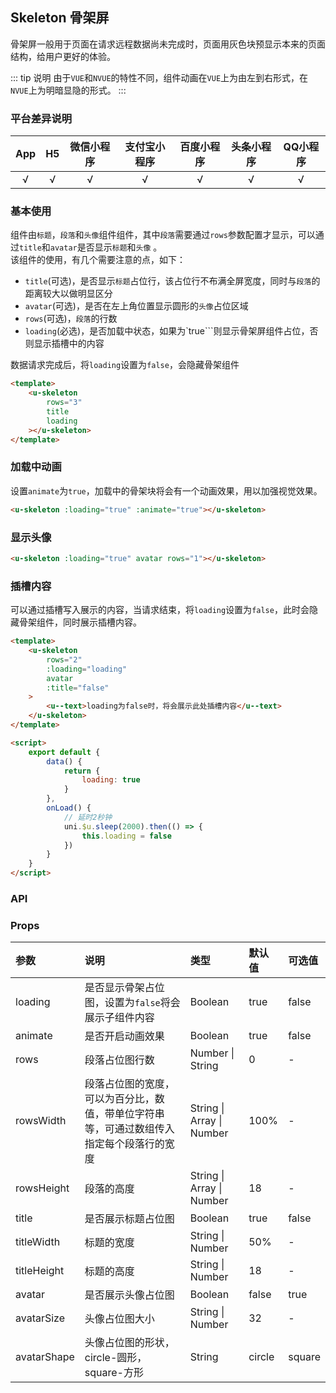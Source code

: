## Skeleton 骨架屏 <to-api/>

<demo-model url="/pages/componentsC/skeleton/skeleton"></demo-model>


骨架屏一般用于页面在请求远程数据尚未完成时，页面用灰色块预显示本来的页面结构，给用户更好的体验。  


::: tip 说明
由于```VUE```和```NVUE```的特性不同，组件动画在```VUE```上为由左到右形式，在```NVUE```上为明暗显隐的形式。
:::

### 平台差异说明

|App|H5	|微信小程序	|支付宝小程序		|百度小程序	|头条小程序	|QQ小程序	|
|:-:|:-:|:-:		|:-:			|:-:		|:-:		|:-:		|
|√	|√	|√			|√				|√			|√			|√			|

### 基本使用

组件由```标题```，```段落```和```头像```组件组件，其中```段落```需要通过```rows```参数配置才显示，可以通过```title```和```avatar```是否显示```标题```和```头像``` 。  
该组件的使用，有几个需要注意的点，如下：
- `title`(可选)，是否显示```标题```占位行，该占位行不布满全屏宽度，同时与```段落```的距离较大以做明显区分
- `avatar`(可选)，是否在左上角位置显示圆形的```头像```占位区域
- `rows`(可选)，```段落```的行数
- `loading`(必选)，是否加载中状态，如果为`true```则显示骨架屏组件占位，否则显示插槽中的内容

数据请求完成后，将`loading`设置为`false`，会隐藏骨架组件

```html
<template>
	<u-skeleton
	    rows="3"
	    title
		loading
	></u-skeleton>
</template>
```

### 加载中动画

设置`animate`为`true`，加载中的骨架块将会有一个动画效果，用以加强视觉效果。

```html
<u-skeleton :loading="true" :animate="true"></u-skeleton>
```

### 显示头像
```html
<u-skeleton :loading="true" avatar rows="1"></u-skeleton>
```

### 插槽内容

可以通过插槽写入展示的内容，当请求结束，将```loading```设置为```false```，此时会隐藏骨架组件，同时展示插槽内容。

```html
<template>
	<u-skeleton
	    rows="2"
		:loading="loading"
		avatar
		:title="false"
	>
		<u--text>loading为false时，将会展示此处插槽内容</u--text>
	</u-skeleton>
</template>

<script>
	export default {
		data() {
			return {
				loading: true
			}
		},
		onLoad() {
			// 延时2秒钟
			uni.$u.sleep(2000).then(() => {
				this.loading = false
			})
		}
	}
</script>
```

### API

### Props

| 参数			| 说明																				| 类型								| 默认值	|  可选值	|
|:-				|:-																					|:-									|:-		|:-			|
| loading		| 是否显示骨架占位图，设置为`false`将会展示子组件内容									| Boolean							| true	| false		|
| animate		| 是否开启动画效果																	| Boolean							| true	| false		|
| rows			| 段落占位图行数																		| Number &#124; String				| 0		| -			|
| rowsWidth		| 段落占位图的宽度，可以为百分比，数值，带单位字符串等，可通过数组传入指定每个段落行的宽度	| String &#124; Array &#124; Number	| 100%	| -			|
| rowsHeight	| 段落的高度																			| String &#124; Array &#124; Number | 18	| -			|
| title			| 是否展示标题占位图																	| Boolean							| true	| false		|
| titleWidth	| 标题的宽度																			| String &#124; Number				| 50%	| -			|
| titleHeight	| 标题的高度																			| String &#124; Number				| 18	| -			|
| avatar		| 是否展示头像占位图																	| Boolean							| false	| true		|
| avatarSize	| 头像占位图大小																		| String &#124; Number				| 32	| -			|
| avatarShape	| 头像占位图的形状，circle-圆形，square-方形											| String							| circle| square	|

